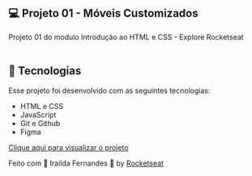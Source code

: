 ## 💻 Projeto 01 - Móveis Customizados

Projeto 01 do modulo Introdução ao HTML e CSS - Explore Rocketseat
<br>
<br>

## 🚀 Tecnologias

Esse projeto foi desenvolvido com as seguintes tecnologias:

- HTML e CSS
- JavaScript
- Git e Github
- Figma

[Clique aqui para visualizar o projeto](https://iraildafernandes.github.io/irailda-discover-rocketseat/)

Feito com &#x1F49C; Irailda Fernandes &#x1F43B; by <a href="https://rocketseat.com.br/">Rocketseat</a>
